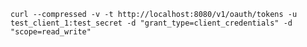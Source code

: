     curl --compressed -v -t http://localhost:8080/v1/oauth/tokens -u test_client_1:test_secret -d "grant_type=client_credentials" -d "scope=read_write"